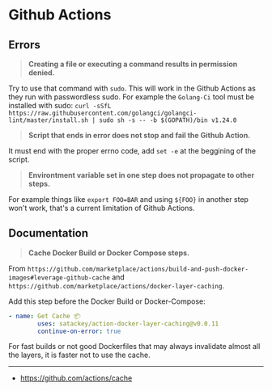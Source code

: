 # Github Actions

## Errors

> **Creating a file or executing a command results in permission denied.**

Try to use that command with `sudo`. This will work in the Github Actions as they run with passwordless sudo.
For example the `Golang-Ci` tool must be installed with sudo: `curl -sSfL https://raw.githubusercontent.com/golangci/golangci-lint/master/install.sh | sudo sh -s -- -b $(GOPATH)/bin v1.24.0`

> **Script that ends in error does not stop and fail the Github Action.**

It must end with the proper errno code, add `set -e` at the beggining of the script.

> **Environtment variable set in one step does not propagate to other steps.**

For example things like `export FOO=BAR` and using `${FOO}` in another step won't work, that's a current limitation of Github Actions.

## Documentation

> **Cache Docker Build or Docker Compose steps.**

From `https://github.com/marketplace/actions/build-and-push-docker-images#leverage-github-cache` and `https://github.com/marketplace/actions/docker-layer-caching`.

Add this step before the Docker Build or Docker-Compose:

```yaml
- name: Get Cache 📦
        uses: satackey/action-docker-layer-caching@v0.0.11
        continue-on-error: true
```

For fast builds or not good Dockerfiles that may always invalidate almost all the layers, it is faster not to use the cache.

---

- https://github.com/actions/cache
